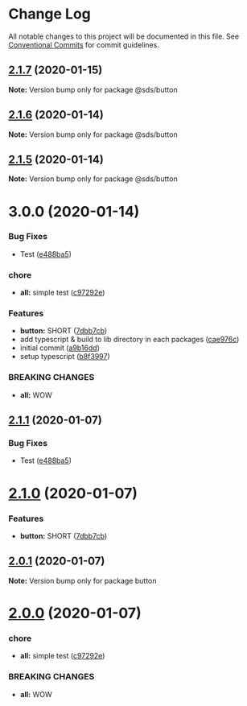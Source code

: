 # Change Log

All notable changes to this project will be documented in this file.
See [Conventional Commits](https://conventionalcommits.org) for commit guidelines.

## [2.1.7](https://github.com/Swingvy/ds-monorepo/compare/@sds/button@2.1.6...@sds/button@2.1.7) (2020-01-15)

**Note:** Version bump only for package @sds/button





## [2.1.6](https://github.com/Swingvy/ds-monorepo/compare/@sds/button@3.0.0...@sds/button@2.1.6) (2020-01-14)

**Note:** Version bump only for package @sds/button





## [2.1.5](https://github.com/Swingvy/ds-monorepo/compare/@sds/button@3.0.0...@sds/button@2.1.5) (2020-01-14)

**Note:** Version bump only for package @sds/button





# 3.0.0 (2020-01-14)

### Bug Fixes

-   Test ([e488ba5](https://github.com/Swingvy/ds-monorepo/commit/e488ba5cd27c09668c561041b9e29217c6d8424e))

### chore

-   **all:** simple test ([c97292e](https://github.com/Swingvy/ds-monorepo/commit/c97292e158df265dc77494ac023aed26d1f61f81))

### Features

-   **button:** SHORT ([7dbb7cb](https://github.com/Swingvy/ds-monorepo/commit/7dbb7cb50d8d6af22b50d0e7198ce0267bea8ab3))
-   add typescript & build to lib directory in each packages ([cae976c](https://github.com/Swingvy/ds-monorepo/commit/cae976c096e813d5f67b8d06afb4bcf5ca10c045))
-   initial commit ([a9b16dd](https://github.com/Swingvy/ds-monorepo/commit/a9b16dd6b655e691eaff1576a777953abb30149a))
-   setup typescript ([b8f3997](https://github.com/Swingvy/ds-monorepo/commit/b8f3997b8c72515cd5133cf5c8a7604000a6b3a2))

### BREAKING CHANGES

-   **all:** WOW

## [2.1.1](https://github.com/Swingvy/ds-monorepo/compare/button@2.1.0...button@2.1.1) (2020-01-07)

### Bug Fixes

-   Test ([e488ba5](https://github.com/Swingvy/ds-monorepo/commit/e488ba5))

# [2.1.0](https://github.com/Swingvy/ds-monorepo/compare/button@2.0.1...button@2.1.0) (2020-01-07)

### Features

-   **button:** SHORT ([7dbb7cb](https://github.com/Swingvy/ds-monorepo/commit/7dbb7cb))

## [2.0.1](https://github.com/Swingvy/ds-monorepo/compare/button@2.0.0...button@2.0.1) (2020-01-07)

**Note:** Version bump only for package button

# [2.0.0](https://github.com/Swingvy/ds-monorepo/compare/button@1.0.1...button@2.0.0) (2020-01-07)

### chore

-   **all:** simple test ([c97292e](https://github.com/Swingvy/ds-monorepo/commit/c97292e))

### BREAKING CHANGES

-   **all:** WOW

